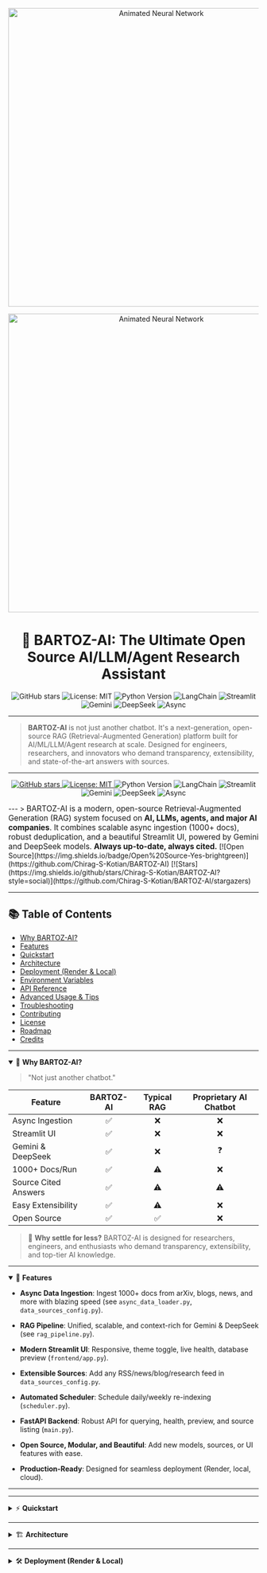 

















<p align="center">
  <img src="https://raw.githubusercontent.com/Chirag-S-Kotian/BARTOZ-AI/main/.github/assets/animated-neural-net.svg" alt="Animated Neural Network" width="600"/>
</p>

<p align="center">
  <img src="https://raw.githubusercontent.com/Chirag-S-Kotian/BARTOZ-AI/main/.github/assets/animated-neural-net.svg" alt="Animated Neural Network" width="600"/>
</p>
<h1 align="center">🚀 BARTOZ-AI: The Ultimate Open Source AI/LLM/Agent Research Assistant</h1>
<p align="center">
  <img alt="GitHub stars" src="https://img.shields.io/github/stars/Chirag-S-Kotian/BARTOZ-AI?style=social">
  <img alt="License: MIT" src="https://img.shields.io/badge/License-MIT-blue.svg">
  <img alt="Python Version" src="https://img.shields.io/badge/python-3.9%2B-blue">
  <img alt="LangChain" src="https://img.shields.io/badge/Made%20with-LangChain-4B275F?logo=langchain">
  <img alt="Streamlit" src="https://img.shields.io/badge/UI-Streamlit-FF4B4B?logo=streamlit">
  <img alt="Gemini" src="https://img.shields.io/badge/LLM-Gemini-4285F4?logo=google">
  <img alt="DeepSeek" src="https://img.shields.io/badge/LLM-DeepSeek-00897B">
  <img alt="Async" src="https://img.shields.io/badge/Async-Enabled-8BC34A">
</p>

---

> **BARTOZ-AI** is not just another chatbot. It's a next-generation, open-source RAG (Retrieval-Augmented Generation) platform built for AI/ML/LLM/Agent research at scale. Designed for engineers, researchers, and innovators who demand transparency, extensibility, and state-of-the-art answers with sources. 

---
<p align="center">
  <a href="https://github.com/Chirag-S-Kotian/BARTOZ-AI">
    <img alt="GitHub stars" src="https://img.shields.io/github/stars/Chirag-S-Kotian/BARTOZ-AI?style=social">
  </a>
  <a href="https://github.com/Chirag-S-Kotian/BARTOZ-AI/blob/main/LICENSE">
    <img alt="License: MIT" src="https://img.shields.io/badge/License-MIT-blue.svg">
  </a>
  <img alt="Python Version" src="https://img.shields.io/badge/python-3.9%2B-blue">
  <img alt="LangChain" src="https://img.shields.io/badge/Made%20with-LangChain-4B275F?logo=langchain">
  <img alt="Streamlit" src="https://img.shields.io/badge/UI-Streamlit-FF4B4B?logo=streamlit">
  <img alt="Gemini" src="https://img.shields.io/badge/LLM-Gemini-4285F4?logo=google">
  <img alt="DeepSeek" src="https://img.shields.io/badge/LLM-DeepSeek-00897B">
  <img alt="Async" src="https://img.shields.io/badge/Async-Enabled-8BC34A">

</p>
---
> <span style="font-size:1.1em;">BARTOZ-AI is a modern, open-source Retrieval-Augmented Generation (RAG) system focused on <b>AI, LLMs, agents, and major AI companies</b>. It combines scalable async ingestion (1000+ docs), robust deduplication, and a beautiful Streamlit UI, powered by Gemini and DeepSeek models. <b>Always up-to-date, always cited.</b></span>
[![Open Source](https://img.shields.io/badge/Open%20Source-Yes-brightgreen)](https://github.com/Chirag-S-Kotian/BARTOZ-AI)
[![Stars](https://img.shields.io/github/stars/Chirag-S-Kotian/BARTOZ-AI?style=social)](https://github.com/Chirag-S-Kotian/BARTOZ-AI/stargazers)

---

## 📚 Table of Contents
- [Why BARTOZ-AI?](#why-bartoz-ai)
- [Features](#features)
- [Quickstart](#quickstart)
- [Architecture](#architecture)
- [Deployment (Render & Local)](#deployment-render--local)
- [Environment Variables](#environment-variables)
- [API Reference](#api-reference)
- [Advanced Usage & Tips](#advanced-usage--tips)
- [Troubleshooting](#troubleshooting)
- [Contributing](#contributing)
- [License](#license)
- [Roadmap](#roadmap)
- [Credits](#credits)

---

<details open>
<summary>🌟 <strong>Why BARTOZ-AI?</strong></summary>

> "Not just another chatbot."

| Feature                | BARTOZ-AI | Typical RAG | Proprietary AI Chatbot |
|------------------------|:---------:|:-----------:|:---------------------:|
| Async Ingestion        |    ✅     |      ❌      |          ❌           |
| Streamlit UI           |    ✅     |      ❌      |          ❌           |
| Gemini & DeepSeek      |    ✅     |      ❌      |          ❓           |
| 1000+ Docs/Run         |    ✅     |      ⚠️      |          ❌           |
| Source Cited Answers   |    ✅     |      ⚠️      |          ⚠️           |
| Easy Extensibility     |    ✅     |      ⚠️      |          ❌           |
| Open Source            |    ✅     |      ✅      |          ❌           |

> 💬 <b>Why settle for less?</b> BARTOZ-AI is designed for researchers, engineers, and enthusiasts who demand transparency, extensibility, and top-tier AI knowledge.
</details>

---

<details open>
<summary>🚀 <strong>Features</strong></summary>

- **Async Data Ingestion**: Ingest 1000+ docs from arXiv, blogs, news, and more with blazing speed (see `async_data_loader.py`, `data_sources_config.py`).
- **RAG Pipeline**: Unified, scalable, and context-rich for Gemini & DeepSeek (see `rag_pipeline.py`).
- **Modern Streamlit UI**: Responsive, theme toggle, live health, database preview (`frontend/app.py`).
- **Extensible Sources**: Add any RSS/news/blog/research feed in `data_sources_config.py`.

- **Automated Scheduler**: Schedule daily/weekly re-indexing (`scheduler.py`).
- **FastAPI Backend**: Robust API for querying, health, preview, and source listing (`main.py`).
- **Open Source, Modular, and Beautiful**: Add new models, sources, or UI features with ease.
- **Production-Ready**: Designed for seamless deployment (Render, local, cloud).

---

</details>

---

<details>
<summary>⚡ <strong>Quickstart</strong></summary>


```sh
# 1. Clone & Install
$ git clone https://github.com/Chirag-S-Kotian/BARTOZ-AI.git
$ cd BARTOZ-AI
$ python3 -m venv venv && source venv/bin/activate
$ pip install -r requirements.txt

# 2. Set API Keys (.env)
OPENROUTER_API_KEY=your-openrouter-key
GEMINI_API_KEY=your-gemini-key

# 3. Ingest & Index
$ python rag_pipeline.py


# 4. Start Backend (Local)
$ uvicorn main:app --host 0.0.0.0 --port 8000 --reload

# 5. Launch Frontend
$ streamlit run frontend/app.py
```

</details>

---

<details>
<summary>🏗️ <strong>Architecture</strong></summary>

```mermaid
graph TD;
    A[User (Streamlit UI)] --> B[FastAPI Backend];
    B --> C[RAG Pipeline: async_data_loader.py + rag_pipeline.py];
    C --> D[FAISS Vectorstore];
    D --> E[Gemini / DeepSeek Model];
    E --> F[Answer + Sources];
```

**Key Components:**
- `async_data_loader.py`: Async ingestion, deduplication, scalable document fetching
- `rag_pipeline.py`: Indexing, context building, vectorstore management
- `frontend/app.py`: Streamlit UI (theme toggle, health check, preview, query)
- `main.py`: FastAPI backend (API endpoints)
- `gemini_client.py`, `openrouter_client.py`: Model adapters
- `data_sources_config.py`: All news/blog/company/research sources

---
</strong></summary>

```
[ User (Streamlit UI) ]
     ↓
[ FastAPI Backend ]
     ↓
[ RAG Pipeline: async_data_loader.py + rag_pipeline.py ]
     ↓
[ FAISS Vectorstore ]
     ↓
[ Gemini / DeepSeek Model ]
     ↓
[ Answer + Sources ]
```

</details>

---

<details>
<summary>🛠️ <strong>Deployment (Render & Local)</strong></summary>

### Local Development
- Backend:  
  `uvicorn main:app --host 0.0.0.0 --port 8000 --reload`
- Frontend:  
  `streamlit run frontend/app.py`

### Render/Cloud Deployment
- **Start Command:**  
  `uvicorn main:app --host 0.0.0.0 --port $PORT`
- **Do NOT** add `PORT` to your `.env`; Render injects it automatically.
- **Frontend:** Deploy Streamlit as a separate service or use [Streamlit Community Cloud](https://streamlit.io/cloud).

### Environment Variables
- `OPENROUTER_API_KEY` — for DeepSeek
- `GEMINI_API_KEY` — for Gemini
- `BACKEND_URL` — (frontend config, use Render URL in production, `http://localhost:8000` for local)

---

<details>
<summary>🛠️ <strong>Setup & Usage</strong></summary>

Follow the Quickstart above, or see below for advanced configuration.

- **Add Sources:** Edit `data_sources_config.py` to plug in new RSS/news/blog feeds.
- **Extend Models:** Add new adapters in `gemini_client.py` or `openrouter_client.py`.
- **Automate:** Use `scheduler.py` for scheduled ingestion.

</details>

---

1. **Clone and Install**
   ```bash
   git clone https://github.com/Chirag-S-Kotian/BARTOZ-AI.git
   cd BARTOZ-AI
   python3 -m venv venv
   source venv/bin/activate
   pip install -r requirements.txt
   ```
2. **Set API Keys**
   - Create `.env` in project root:
     ```
     OPENROUTER_API_KEY=your-openrouter-key
     GEMINI_API_KEY=your-gemini-key
     ```
3. **Ingest & Index**
   ```bash
   python rag_pipeline.py
   # (Optional: schedule with python scheduler.py)
   ```
4. **Start Backend**
   ```bash
   uvicorn main:app --host 0.0.0.0 --port 8000 --reload
   ```
5. **Launch Frontend**
   ```bash
   streamlit run frontend/app.py
   ```

---

<details>
<summary>💡 <strong>Advanced Usage</strong></summary>

> 💡 <b>Tip:</b> To maximize document coverage, increase <code>max_docs</code> in <code>fetch_all_sources()</code> or add sources in <code>data_sources_config.py</code>. Use <code>scheduler.py</code> for automation.

- **API Endpoints:**
  - `/query`, `/model_health`, `/db_size`, `/docs_preview`, `/sources`
- **Change UI Theme:** Use the theme toggle in the sidebar.
- **Preview DB:** Use the sidebar "Preview Database" button.

</details>

---

### 4. Query Gemini or DeepSeek Directly
```python
from openrouter_client import query_deepseek
from gemini_client import query_gemini

print(query_deepseek("What is the latest breakthrough by OpenAI?"))
# or
import asyncio
print(asyncio.run(query_gemini("Who are the leading AI agents in 2025?")))

```

---

### 4. Query Gemini or DeepSeek Directly
```python
from openrouter_client import openrouter_query
from gemini_client import gemini_query

print(openrouter_query("What is the latest breakthrough by OpenAI?"))
# or
import asyncio
print(asyncio.run(gemini_query("Who are the leading AI agents in 2025?")))
```

---

<details>
<summary>🗂️ <strong>Project Structure</strong></summary>

```text
bartoz-ai/
├── async_data_loader.py   # Async fetch, deduplication, scalable ingestion
├── data_loader.py        # Company/agent/LLM metadata
├── rag_pipeline.py       # Indexing, context, embeddings, FAISS
├── data_sources_config.py# All RSS/news/blog sources
├── main.py               # FastAPI backend
├── frontend/
│   └── app.py            # Streamlit UI
├── gemini_client.py      # Gemini API client
├── openrouter_client.py  # DeepSeek/OpenRouter API client
├── requirements.txt
├── scheduler.py          # (Optional) Automated re-indexing
├── .env                  # API keys
├── faiss_index/          # Vectorstore
└── README.md
```

</details>

---

<details>
<summary>🤝 <strong>Contributing</strong></summary>

- Star ⭐ the repo and open issues/PRs for bugs, features, or new sources
- Suggest new sources or models (see `data_sources_config.py`)
- All contributions welcome!

</details>

---

<details>
<summary>🧩 <strong>Troubleshooting & FAQ</strong></summary>

- **Streamlit duplicate key error?**
  - Ensure every `st.button` or widget in `app.py` uses a unique `key` (especially in the sidebar).
- **How do I add more sources?**
  - Add new dicts to `AI_SOURCES` in `data_sources_config.py`.
- **How fresh is the data?**
  - Data is refreshed every time you run `rag_pipeline.py` (or via `scheduler.py`).
- **Can I use my own LLM?**
  - Yes! Add your API adapter and plug into the pipeline.
- **How do I cite sources in answers?**
  - All answers are cited with titles and URLs from the ingested context.

</details>

---

## 📄 License

MIT License. See [LICENSE](LICENSE) for details.

---

## 🆘 Getting Help

- 💬 [GitHub Discussions](https://github.com/Chirag-S-Kotian/BARTOZ-AI/discussions) — Ask questions, get support, share ideas
- 🐞 [Issues](https://github.com/Chirag-S-Kotian/BARTOZ-AI/issues) — Report bugs or request features

---

## 🚧 Roadmap

- [ ] 🔄 Real-time ingestion with WebSockets
- [ ] 🌍 Multi-language support
- [ ] 🧑‍💻 Plugin system for custom data loaders
- [ ] 📊 Analytics dashboard for usage and data freshness
- [ ] 🧪 More LLM integrations (Claude, Llama, etc)
- [ ] 🛡️ Enhanced security & auth for enterprise use

---

## 👥 Credits

<p align="left">
  <a href="https://github.com/Chirag-S-Kotian">
    <img src="https://avatars.githubusercontent.com/u/54731736?v=4" width="60px;" alt="Chirag S Kotian"/>
    <br /><sub><b>Chirag S Kotian</b></sub>
  </a>
  &nbsp;
  <a href="https://github.com/Chirag-S-Kotian/BARTOZ-AI/graphs/contributors">
    <img src="https://contrib.rocks/image?repo=Chirag-S-Kotian/BARTOZ-AI" alt="All Contributors"/>
  </a>
</p>

---

**Made with ❤️ by [Chirag S Kotian](https://github.com/Chirag-S-Kotian) — [Star us on GitHub!](https://github.com/Chirag-S-Kotian/BARTOZ-AI)**